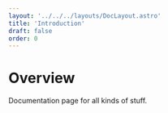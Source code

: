 ```yaml
---
layout: '../../../layouts/DocLayout.astro'
title: 'Introduction'
draft: false
order: 0
---
```


# Overview

Documentation page for all kinds of stuff.
